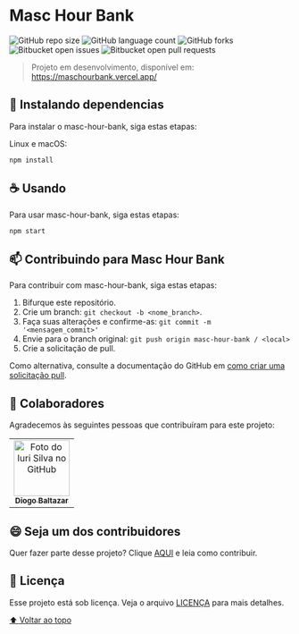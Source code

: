 # Masc Hour Bank

<!---Esses são exemplos. Veja https://shields.io para outras pessoas ou para personalizar este conjunto de escudos. Você pode querer incluir dependências, status do projeto e informações de licença aqui--->

![GitHub repo size](https://img.shields.io/github/repo-size/mascdriver/masc-hour-bank?style=for-the-badge)
![GitHub language count](https://img.shields.io/github/languages/count/mascdriver/masc-hour-bank?style=for-the-badge)
![GitHub forks](https://img.shields.io/github/forks/mascdriver/masc-hour-bank?style=for-the-badge)
![Bitbucket open issues](https://img.shields.io/bitbucket/issues/mascdriver/masc-hour-bank?style=for-the-badge)
![Bitbucket open pull requests](https://img.shields.io/bitbucket/pr-raw/mascdriver/masc-hour-bank?style=for-the-badge)


> Projeto em desenvolvimento, disponível em: https://maschourbank.vercel.app/

## 🚀 Instalando dependencias

Para instalar o masc-hour-bank, siga estas etapas:

Linux e macOS:
```
npm install
```


## ☕ Usando

Para usar masc-hour-bank, siga estas etapas:

```
npm start
```

## 📫 Contribuindo para Masc Hour Bank
<!---Se o seu README for longo ou se você tiver algum processo ou etapas específicas que deseja que os contribuidores sigam, considere a criação de um arquivo CONTRIBUTING.md separado--->
Para contribuir com masc-hour-bank, siga estas etapas:

1. Bifurque este repositório.
2. Crie um branch: `git checkout -b <nome_branch>`.
3. Faça suas alterações e confirme-as: `git commit -m '<mensagem_commit>'`
4. Envie para o branch original: `git push origin masc-hour-bank / <local>`
5. Crie a solicitação de pull.

Como alternativa, consulte a documentação do GitHub em [como criar uma solicitação pull](https://help.github.com/en/github/collaborating-with-issues-and-pull-requests/creating-a-pull-request).

## 🤝 Colaboradores

Agradecemos às seguintes pessoas que contribuíram para este projeto:

<table>
  <tr>
    <td align="center">
      <a href="#">
        <img src="https://avatars.githubusercontent.com/u/31291734?v=4" width="100px;" alt="Foto do Iuri Silva no GitHub"/><br>
        <sub>
          <b>Diogo Baltazar</b>
        </sub>
      </a>
    </td>
  </tr>
</table>


## 😄 Seja um dos contribuidores<br>

Quer fazer parte desse projeto? Clique [AQUI](CONTRIBUTING.md) e leia como contribuir.

## 📝 Licença

Esse projeto está sob licença. Veja o arquivo [LICENÇA](LICENSE.md) para mais detalhes.

[⬆ Voltar ao topo](#nome-do-projeto)<br>